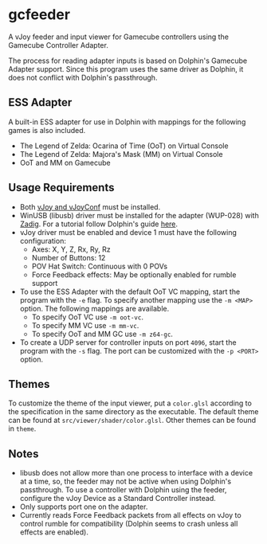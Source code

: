 # gcfeeder
A vJoy feeder and input viewer for Gamecube controllers using the Gamecube Controller Adapter.

The process for reading adapter inputs is based on Dolphin's Gamecube Adapter support.
Since this program uses the same driver as Dolphin, it does not conflict with Dolphin's passthrough.

## ESS Adapter
A built-in ESS adapter for use in Dolphin with mappings for the following games is also included.
* The Legend of Zelda: Ocarina of Time (OoT) on Virtual Console
* The Legend of Zelda: Majora's Mask (MM) on Virtual Console
* OoT and MM on Gamecube

## Usage Requirements
* Both [vJoy and vJoyConf](https://github.com/jshafer817/vJoy) must be installed.
* WinUSB (libusb) driver must be installed for the adapter (WUP-028) with [Zadig](https://zadig.akeo.ie).
For a tutorial follow Dolphin's guide [here](https://dolphin-emu.org/docs/guides/how-use-official-gc-controller-adapter-wii-u).
* vJoy driver must be enabled and device 1 must have the following configuration:
    * Axes: X, Y, Z, Rx, Ry, Rz
    * Number of Buttons: 12
    * POV Hat Switch: Continuous with 0 POVs
    * Force Feedback effects: May be optionally enabled for rumble support
* To use the ESS Adapter with the default OoT VC mapping, start the program with the `-e` flag. To specify another mapping use
the `-m <MAP>` option. The following mappings are available.
    * To specify OoT VC use `-m oot-vc`.
    * To specify MM VC use `-m mm-vc`.
    * To specify OoT and MM GC use `-m z64-gc`.
* To create a UDP server for controller inputs on port `4096`, start the program with the `-s` flag. The port can be customized
with the `-p <PORT>` option.

## Themes

To customize the theme of the input viewer, put a `color.glsl` according to the specification in the same directory as the executable.
The default theme can be found at `src/viewer/shader/color.glsl`. Other themes can be found in `theme`.

## Notes
* libusb does not allow more than one process to interface with a device at a time, so, the feeder may not be active when using Dolphin's passthrough.
To use a controller with Dolphin using the feeder, configure the vJoy Device as a Standard Controller instead.
* Only supports port one on the adapter.
* Currently reads Force Feedback packets from all effects on vJoy to control rumble for compatibility (Dolphin seems to crash unless all effects are enabled).
